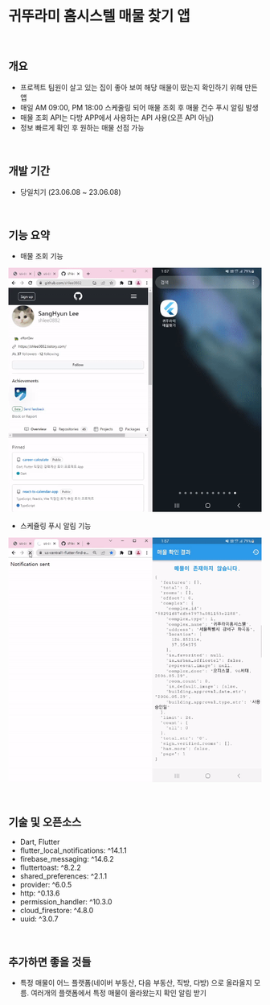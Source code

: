 <br>

# 귀뚜라미 홈시스텔 매물 찾기 앱
<br>

## 개요

- 프로젝트 팀원이 살고 있는 집이 좋아 보여 해당 매물이 떴는지 확인하기 위해 만든 앱
- 매일 AM 09:00, PM 18:00 스케줄링 되어 매물 조회 후 매물 건수 푸시 알림 발생  
- 매물 조회 API는 다방 APP에서 사용하는 API 사용(오픈 API 아님)
- 정보 빠르게 확인 후 원하는 매물 선점 가능

<br>

## 개발 기간

- 당일치기 (23.06.08 ~ 23.06.08)

<br>

## 기능 요약

- 매물 조회 기능

![조회기능](/lib/assets/gif/gif_get_data.gif)

- 스케쥴링 푸시 알림 기능

![푸시기능](/lib/assets/gif/gif_push_test.gif)


<br>

## 기술 및 오픈소스

- Dart, Flutter
- flutter_local_notifications: ^14.1.1
- firebase_messaging: ^14.6.2
- fluttertoast: ^8.2.2
- shared_preferences: ^2.1.1
- provider: ^6.0.5
- http: ^0.13.6
- permission_handler: ^10.3.0
- cloud_firestore: ^4.8.0
- uuid: ^3.0.7


<br>

## 추가하면 좋을 것들

- 특정 매물이 어느 플랫폼(네이버 부동산, 다음 부동산, 직방, 다방) 으로 올라올지 모름. 
  여러개의 플랫폼에서 특정 매물이 올라왔는지 확인 알림 받기

<br>
